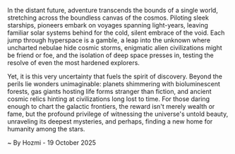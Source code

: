 
In the distant future, adventure transcends the bounds of a single world, stretching across the boundless canvas of the cosmos. Piloting sleek starships, pioneers embark on voyages spanning light-years, leaving familiar solar systems behind for the cold, silent embrace of the void. Each jump through hyperspace is a gamble, a leap into the unknown where uncharted nebulae hide cosmic storms, enigmatic alien civilizations might be friend or foe, and the isolation of deep space presses in, testing the resolve of even the most hardened explorers.

Yet, it is this very uncertainty that fuels the spirit of discovery. Beyond the perils lie wonders unimaginable: planets shimmering with bioluminescent forests, gas giants hosting life forms stranger than fiction, and ancient cosmic relics hinting at civilizations long lost to time. For those daring enough to chart the galactic frontiers, the reward isn't merely wealth or fame, but the profound privilege of witnessing the universe's untold beauty, unraveling its deepest mysteries, and perhaps, finding a new home for humanity among the stars.

~ By Hozmi - 19 October 2025
